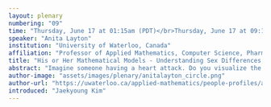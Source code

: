 ```yaml
---
layout: plenary
numbering: "09"
time: "Thursday, June 17 at 01:15am (PDT)</br>Thursday, June 17 at 09:15am (BST)</br>Thursday, June 17 05:15pm (KST)"
speaker: "Anita Layton"
institution: "University of Waterloo, Canada"
affiliation: "Professor of Applied Mathematics, Computer Science, Pharmacy, and Biology"
title: "His or Her Mathematical Models - Understanding Sex Differences in Physiology"
abstract: "Imagine someone having a heart attack. Do you visualize the dramatic Hollywood portrayal of a heart attack, in which a man collapses, grabbing his chest in agony? Even though heart disease is the leading killer of women worldwide, the misconception that heart disease is a men’s disease has persisted. A dangerous misconceptions and risks women ignoring their own symptoms. Gender biases and false impressions are by no means limited to heart attack symptoms. Such prejudices exist throughout our healthcare system, from scientific research to disease diagnosis and treatment strategies. A goal of our research program is to address this gender equity, by identifying and disseminating insights into sex differences in health and disease, using computational modeling tools."
author-image: "assets/images/plenary/anitalayton_circle.png"
author-url: "https://uwaterloo.ca/applied-mathematics/people-profiles/anita-layton-0"
introduced: "Jaekyoung Kim"
---
```

